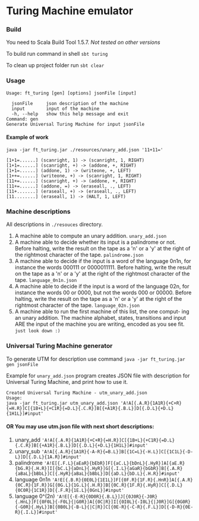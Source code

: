 # Turing Machine emulator

### Build
You need to Scala Build Tool 1.5.7. _Not tested on other versions_

To build run command in shell ```sbt turing```

To clean up project folder run ```sbt clear```

### Usage
```
Usage: ft_turing [gen] [options] jsonFile [input]

  jsonFile     json description of the machine
  input        input of the machine
  -h, --help   show this help message and exit
Command: gen
Generate Universal Turing Machine for input jsonFile
```

#### Example of work
```java -jar ft_turing.jar ./resources/unary_add.json '11+11='```
```
[1+1=......] (scanright, 1) -> (scanright, 1, RIGHT)
[1+1=......] (scanright, +) -> (addone, +, RIGHT)
[1+1=......] (addone, 1) -> (writeone, +, LEFT)
[1++=......] (writeone, +) -> (scanright, 1, RIGHT)
[11+=......] (scanright, +) -> (addone, +, RIGHT)
[11+=......] (addone, =) -> (eraseall, ., LEFT)
[11+.......] (eraseall, +) -> (eraseall, ., LEFT)
[11........] (eraseall, 1) -> (HALT, 1, LEFT)
```

### Machine descriptions
All descriptions in ```./resouces``` directory.
1. A machine able to compute an unary addition. ```unary_add.json```
2. A machine able to decide whether its input is a palindrome or not. Before halting, write the result on the tape as a 'n' or a 'y' at the right of the rightmost character of the tape. ```palindrome.json```
3. A machine able to decide if the input is a word of the language 0n1n, for instance the words 000111 or 0000011111. Before halting, write the result on the tape as a 'n' or a 'y' at the right of the rightmost character of the tape. ```language_0n1n.json```
4. A machine able to decide if the input is a word of the language 02n, for instance the words 00 or 0000, but not the words 000 or 00000. Before halting, write the result on the tape as a 'n' or a 'y' at the right of the rightmost character of the tape. ```language_02n.json```
5. A machine able to run the first machine of this list, the one comput- ing an unary addition. The machine alphabet, states, transitions and input ARE the input of the machine you are writing, encoded as you see fit. ```just look down :)```

### Universal Turing Machine generator
To generate UTM for description use command
```java -jar ft_turing.jar gen jsonFile```

Example for ```unary_add.json``` program creates JSON file with description for Universal Turing Machine, and print how to use it.
```
Created Universal Turing Machine - utm_unary_add.json
Usage:
java -jar ft_turing.jar utm_unary_add.json 'A!A[{.A.R}{1A1R}{+C+R}{=H.R}]C[{1B+L}{+C1R}{=D.L}{.C.R}]B[{+A1R}{.B.L}]D[{.D.L}{+D.L}{1H1L}]#input'
```

#### OR You may use utm.json file with next short descriptions:
1. unary_add ```'A!A[{.A.R}{1A1R}{+C+R}{=H.R}]C[{1B+L}{+C1R}{=D.L}{.C.R}]B[{+A1R}{.B.L}]D[{.D.L}{+D.L}{1H1L}]#input'```
2. unary_sub ```'A!A[{.A.R}{1A1R}{-A-R}{=B.L}]B[{1C=L}{-H.L}]C[{1C1L}{-D-L}]D[{.D.L}{1A.R}]#input'```
3. palindrome ```'A!E[{.F.L}{aEaR}{bEbR}]F[{aC.L}{bDnL}{.HyR}]A[{aE.R}{bG.R}{.H.R}]I[{bC.L}{aDnL}{.HyR}]G[{.I.L}{aGaR}{bGbR}]B[{.A.R}{aBaL}{bBbL}]C[{.HyR}{aBaL}{bBbL}]D[{aD.L}{bD.L}{.H.R}]#input'```
4. language 0n1n ```'A!E[{.B.R}{0E0L}{1E1L}]F[{0F.R}{1F.R}{.HnR}]A[{.A.R}{0C.R}{1F.R}]G[{0G.L}{1G.L}{.H.R}]B[{0C.R}{1F.R}{.HyR}]C[{.D.L}{0C0R}{1C1R}]D[{.F.R}{1E.L}{0GnL}]#input'```
5. language 0^(2n) ```'A!E[{-E-R}{0D0R}{.B.L}]J[{0J0R}{-J0R}{.HnL}]F[{0F0L}{-F0L}{|G0R}]A[{0C|R}]I[{0I0L}{-I0L}{|J0R}]G[{0G0R}{-G0R}{.HyL}]B[{0B0L}{-B-L}{|C|R}]C[{0E-R}{-C-R}{.F.L}]D[{-D-R}{0E-R}{.I.L}]#input'```
